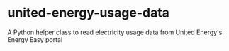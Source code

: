 # united-energy-usage-data
A Python helper class to read electricity usage data from United Energy's Energy Easy portal
